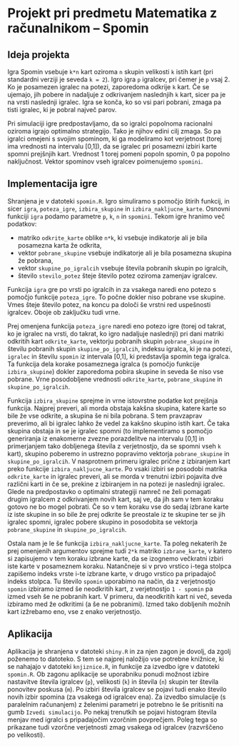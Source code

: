 # Projekt pri predmetu Matematika z računalnikom – Spomin

## Ideja projekta

Igra Spomin vsebuje `k*n` kart oziroma `n` skupin velikosti `k` istih kart (pri standardni verziji je seveda `k = 2`). Igro igra `p` igralcev, pri čemer je `p` vsaj 2. Ko je posamezen igralec na potezi, zaporedoma odkrije `k` kart. Če se ujemajo, jih pobere in nadaljuje z odkrivanjem naslednjih `k` kart, sicer pa je na vrsti naslednji igralec. Igra se konča, ko so vsi pari pobrani, zmaga pa tisti igralec, ki je pobral največ parov.

Pri simulaciji igre predpostavljamo, da so igralci popolnoma racionalni oziroma igrajo optimalno strategijo. Tako je njihov edini cilj zmaga. So pa igralci omejeni s svojim spominom, ki ga modeliramo kot verjetnost (torej ima vrednosti na intervalu [0,1]), da se igralec pri posamezni izbiri karte spomni prejšnjih kart. Vrednost 1 torej pomeni popoln spomin, 0 pa popolno naključnost. Vektor spominov vseh igralcev poimenujemo `spomini`.

## Implementacija igre

Shranjena je v datoteki `spomin.R`. Igro simuliramo s pomočjo štirih funkcij, in sicer `igra`, `poteza_igre`, `izbira_skupine` in `izbira_nakljucne_karte`. Osnovni funkciji `igra` podamo parametre `p`, `k`, `n` in `spomini`. Tekom igre hranimo več podatkov:
* matriko `odkrite_karte` oblike `n*k`, ki vsebuje indikatorje ali je bila posamezna karta že odkrita, 
* vektor `pobrane_skupine` vsebuje indikatorje ali je bila posamezna skupina že pobrana, 
* vektor `skupine_po_igralcih` vsebuje števila pobranih skupin po igralcih, 
* število `stevilo_potez` šteje število potez oziroma zamenjav igralcev.

Funkcija `igra` gre po vrsti po igralcih in za vsakega naredi eno potezo s pomočjo funkcije `poteza_igre`. To počne dokler niso pobrane vse skupine. Vmes šteje število potez, na koncu pa določi še vrstni red uspešnosti igralcev. Oboje ob zaključku tudi vrne.

Prej omenjena funkcija `poteza_igre` naredi eno potezo igre (torej od takrat, ko je igralec na vrsti, do takrat, ko igro nadaljuje naslednji) pri dani matriki odkritih kart `odkrite_karte`, vektorju pobranih skupin `pobrane_skupine` in številu pobranih skupin `skupine_po_igralcih`, indeksu igralca, ki je na potezi, `igralec` in številu `spomin` iz intervala [0,1], ki predstavlja spomin tega igralca. Ta funkcija dela korake posameznega igralca (s pomočjo funkcije `izbira_skupine`) dokler zaporedoma pobira skupine in seveda še niso vse pobrane. Vrne posodobljene vrednosti `odkrite_karte`, `pobrane_skupine` in `skupine_po_igralcih`.

Funkcija `izbira_skupine` sprejme in vrne istovrstne podatke kot prejšnja funkcija. Najprej preveri, ali morda obstaja kakšna skupina, katere karte so bile že vse odkrite, a skupina še ni bila pobrana. S tem pravzaprav preverimo, ali bi igralec lahko že vedel za kakšno skupino istih kart. Če taka skupina obstaja in se je igralec spomni (to implementiramo s pomočjo generiranja iz enakomerne zvezne porazdelitve na intervalu [0,1] in primerjanjem tako dobljenega števila z verjetnostjo, da se spomni vseh `k` kart), skupino poberemo in ustrezno popravimo vektorja `pobrane_skupine` in `skupine_po_igralcih`. V nasprotnem primeru igralec prične z izbiranjem kart preko funkcije `izbira_nakljucne_karte`. Po vsaki izbiri se posodobi matrika `odkrite_karte` in igralec preveri, ali se morda v trenutni izbiri pojavita dve različni karti in če se, prekine z izbiranjem in na potezi je naslednji igralec. Glede na predpostavko o optimalni strategiji namreč ne želi pomagati drugim igralcem z odkrivanjem novih kart, saj ve, da jih sam v tem koraku gotovo ne bo mogel pobrati. Če so v tem koraku vse do sedaj izbrane karte iz iste skupine in so bile že prej odkrite še preostale iz te skupine ter se jih igralec spomni, igralec pobere skupino in posodobita se vektorja `pobrane_skupine` in `skupine_po_igralcih`.

Ostala nam je le še funkcija `izbira_nakljucne_karte`. Ta poleg nekaterih že prej omenjenih argumentov sprejme tudi `2*k` matriko `izbrane_karte`, v katero si zapisujemo v tem koraku izbrane karte, da se izognemo večkratni izbiri iste karte v posameznem koraku. Natančneje si v prvo vrstico i-tega stolpca zapišemo indeks vrste i-te izbrane karte, v drugo vrstico pa pripadajoč indeks stolpca. Tu število `spomin` uporabimo na način, da z verjetnostjo `spomin` izbiramo izmed še neodkritih kart, z verjetnostjo `1 - spomin` pa izmed vseh še ne pobranih kart. V primeru, da neodkritih kart ni več, seveda izbiramo med že odkritimi (a še ne pobranimi). Izmed tako dobljenih možnih kart izžrebamo eno, vse z enako verjetnostjo.
  
## Aplikacija

Aplikacija je shranjena v datoteki `shiny.R` in za njen zagon je dovolj, da zgolj poženemo to datoteko. S tem se najprej naložijo vse potrebne knižnice, ki se nahajajo v datoteki `knjiznice.R`, in funkcije za izvedbo igre v datoteki `spomin.R`. Ob zagonu aplikacije se uporabniku ponudi možnost izbire nastavitve števila igralcev (`p`), velikosti (`k`) in števila (`n`) skupin ter števila ponovitev poskusa (`m`). Po izbiri števila igralcev se pojavi tudi enako število novih izbir spomina (za vsakega od igralcev ena). Za izvedbo simulacije (s paralelnim računanjem) z želenimi parametri je potrebno le še pritisniti na gumb `Izvedi simulacijo`. Po nekaj trenutkih se pojavi histogram števila menjav med igralci s pripadajočim vzorčnim povprečjem. Poleg tega so prikazane tudi vzorčne verjetnosti zmag vsakega od igralcev (razvrščeno po velikosti).
